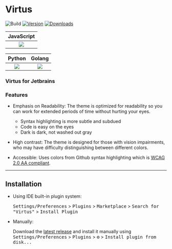 # Virtus

![Build](https://github.com/vineetver/Virtus/workflows/Build/badge.svg)
[![Version](https://img.shields.io/jetbrains/plugin/v/com.github.vineetver.virtus.svg)](https://plugins.jetbrains.com/plugin/com.github.vineetver.virtus)
[![Downloads](https://img.shields.io/jetbrains/plugin/d/com.github.vineetver.virtus.svg)](https://plugins.jetbrains.com/plugin/com.github.vineetver.virtus)


|                         JavaScript                                                                            | 
|:-------------------------------------------------------------------------------------------------------------:|
|  ![](https://user-images.githubusercontent.com/66165922/217125335-71c2cb60-72d8-4d7e-a937-7f29494699ed.png)   | 

|                                                   Python                                                   |                                                   Golang                                                   |
|:----------------------------------------------------------------------------------------------------------:|:----------------------------------------------------------------------------------------------------------:|
| ![](https://user-images.githubusercontent.com/66165922/216527223-cdecb8e6-3946-4c3b-83ae-0b2ea6008fc5.png) | ![](https://user-images.githubusercontent.com/66165922/216527303-2937c83a-6726-47e0-b3a5-120bef311710.png) |


<!-- Plugin description -->

<div>
    <h3>Virtus for Jetbrains</h3>
    <h3>Features</h3>
    <ul>
        <li>
            <p>Emphasis on Readability: The theme is optimized for readability so you can work for extended periods of time without hurting your eyes. </p>
            <ul>
                <li>Syntax highlighting is more subtle and subdued</li>
                <li>Code is easy on the eyes</li>
                <li>Dark is dark, not washed out gray</li>
            </ul>
        </li>
        <li>
            <p>High contrast: The theme is designed for those with vision impairments, who may have difficulty distinguishing between different colors.</p>
        </li>
        <li>
            <p>Accessible: Uses colors from Github syntax highlighting which is <a href="https://www.w3.org/WAI/WCAG2AA-Conformance">WCAG 2.0 AA compliant</a>.</p>
        </li>
    </ul>
</div>

<!-- Plugin description end -->

--- 

## Installation

- Using IDE built-in plugin system:
  
  <kbd>Settings/Preferences</kbd> > <kbd>Plugins</kbd> > <kbd>Marketplace</kbd> > <kbd>Search for "Virtus"</kbd> >
  <kbd>Install Plugin</kbd>
  
- Manually:

  Download the [latest release](https://github.com/vineetver/Virtus/releases/latest) and install it manually using
  <kbd>Settings/Preferences</kbd> > <kbd>Plugins</kbd> > <kbd>⚙️</kbd> > <kbd>Install plugin from disk...</kbd>

  

